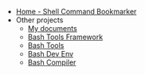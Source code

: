 <!-- docs/_sidebar.md -->

- [Home - Shell Command Bookmarker](/ "Shell Command Bookmarker")
- Other projects
  - [My documents](https://fchastanet.github.io/my-documents/)
  - [Bash Tools Framework](https://fchastanet.github.io/bash-tools-framework/)
  - [Bash Tools](https://fchastanet.github.io/bash-tools/)
  - [Bash Dev Env](https://fchastanet.github.io/bash-dev-env/)
  - [Bash Compiler](https://fchastanet.github.io/bash-compiler/)
